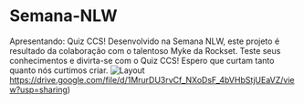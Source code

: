 # Semana-NLW
Apresentando: Quiz CCS! Desenvolvido na Semana NLW, este projeto é resultado da colaboração com o talentoso Myke da Rockset. Teste seus conhecimentos e divirta-se com o Quiz CCS! Espero que curtam tanto quanto nós curtimos criar.
![Layout](https://drive.google.com/file/d/1MrurDU3rvCf_NXoDsF_4bVHbStjUEaVZ/view?usp=sharing)https://drive.google.com/file/d/1MrurDU3rvCf_NXoDsF_4bVHbStjUEaVZ/view?usp=sharing)

